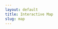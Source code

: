 ```yaml
---
layout: default
title: Interactive Map
slug: map
---
```


<head>
	<link rel="stylesheet" href="https://unpkg.com/leaflet@1.8.0/dist/leaflet.css"
   integrity="sha512-hoalWLoI8r4UszCkZ5kL8vayOGVae1oxXe/2A4AO6J9+580uKHDO3JdHb7NzwwzK5xr/Fs0W40kiNHxM9vyTtQ=="
   crossorigin=""/>
	<script src="https://unpkg.com/leaflet@1.8.0/dist/leaflet.js"
	   integrity="sha512-BB3hKbKWOc9Ez/TAwyWxNXeoV9c1v6FIeYiBieIWkpLjauysF18NzgR1MBNBXf8/KABdlkX68nAhlwcDFLGPCQ=="
	   crossorigin=""></script>
	<style>
		#leafletInstanceContainer { 
		    height: 35em;
		    background-image: url(./www/images/earth.gif);
		    background-repeat: no-repeat;
		    background-attachment: local;
		    background-position: center -19em;
		    background-size: 85em;
		    border: 1px solid black;
		    z-index:0;
		}
		#loadingMessage{
		    text-align: center;
		    background-color: white;
		    animation-name: color;
		    animation-duration: 2s;
		    animation-iteration-count: infinite;
		}
		.featureInfo{
	        padding: 3px 0px;
		}

		.featureInfo label{
		    margin-right: 6px;
		    font-family: sans-serif;
		    display: block;
		}

		.featureInfo img, .leaflet-popup-content img{
		    max-height:  270px;
		}

		/* Specialized CSS from the Carto page.  Trying to look like the Carto map.  Mostly just the popups. */
		.leaflet-popup-content{
			max-width:  200px;
		}
		.featureInfo h4{
			color: #CCCCCC;
			width: auto;
		    max-width: 95%;
		    display: block;
			margin: 0;
		    padding: 0;
		    font-family: "Helvetica Neue", "Helvetica", Arial;
		    text-transform: uppercase;
		    word-wrap: break-word;
		    line-height: 120%;
		    font-size:  11px;
		    font-weight:  bold !important;
		}
		.featureInfo p{
			display: block;
		    width: auto;
		    max-width: 95%;
		    margin: 0;
		    padding: 0 0 7px;
		    font: normal 13px "Helvetica",Arial;
		    color: #333333;
		    word-wrap: break-word;
		}
		.featureCity{
	    	margin: 10px 0px;
		    left: -19px;
		    width: 218px;
		    top: 5px;
			position: relative;
		    height: auto;
		    max-height: 62px;
		    overflow: hidden;
		    padding: 17px 12px;
			background: -ms-linear-gradient(top, #4F9CD7, #2B68A8);
		    background: -o-linear-gradient(right, #4F9CD7, #2B68A8);
		    background: -webkit-linear-gradient(top, #4F9CD7, #2B68A8);
		    background: -moz-linear-gradient(right, #4F9CD7, #2B68A8);
		    -ms-filter: "progid:DXImageTransform.Microsoft.Gradient(startColorStr='#4F9CD7',endColorStr='#2B68A8',GradientType=0)";
		    -webkit-border-top-left-radius: 2px;
		    -webkit-border-top-right-radius: 2px;
		    -moz-border-radius-topleft: 2px;
		    -moz-border-radius-topright: 2px;
		    border-top-left-radius: 2px;
		    border-top-right-radius: 2px;
		}
		.featureCity h1{
			width: 100%;
		    margin: 0;
		    margin-top: -3px;
		    font: bold 21px "Helvetica Neue", "Helvetica", Arial;
		    color: #FFFFFF;
		    line-height: 23px;
		    text-shadow: 0 1px rgb(0 0 0 / 50%);
		    word-wrap: break-word;
		    text-transform: uppercase;
		}
		.featureCity h4{
		    color: #1F4C7F;
		    font-weight: bold !important;
		    font-size:  11px;
		    width: 190px;
		    margin: 0;
		    padding: 0;
		    font-weight: bold;
		    font-family: "Helvetica Neue", "Helvetica", Arial;
		    text-transform: uppercase;
		    word-wrap: break-word;
		    line-height: 120%;
		}
		.featureInfo h4 a {
			margin: 0.5em;
		}
		.featureInfo h4 a:hover {
			text-decoration: underline;
		}
		.leaflet-control-attribution{
			font-size:  10pt;
		}
	</style>
</head>

This interactive map, originally created by Emily Kelley, displays most of the manuscripts available on the French Renaissance Paleography site. Manuscripts with unknown coordinates are not available on this map. Click [here](/manuscripts) for a full list of manuscripts contained within the French Renaissance Paleography site.

<div id="leafletInstanceContainer">
	<div id="loadingMessage" style="text-align: center;">Gathering Resource Data From Around France...</div>
</div>

<script type="text/javascript"> 
	//Initialize on page load
	init()

	/**
	 * Get the local json file.  Create a leaflet instance with a starting focal point and a Feature Collection to draw.
	 */ 
	async function init(){
		//We have the geojson.  The features and feature.properties are already formatted exactly how we want them.
		let geojson = await fetch("./iiif-cache/interactive_map.json").then(resp => resp.json()).catch(err => alert(err))
	    initializeLeaflet([12,12], geojson)
	}

	/**
	 * Inititalize a Leaflet Web Map with a standard base map. Give it GeoJSON to draw.
	 * In this case, the GeoJSON is a local app file.  It is already formatted how we want it.
	 */     
	async function initializeLeaflet(coords, geoMarkers){
		//Same basemap but no labels
		//https://{s}.basemaps.cartocdn.com/light_nolabels/{z}/{x}/{y}{r}.png
	    let mymap = L.map('leafletInstanceContainer')  
	    L.tileLayer('https://{s}.basemaps.cartocdn.com/light_all/{z}/{x}/{y}{r}.png', {
			attribution: '<a href="https://carto.com/attributions">CARTO</a>',
			maxZoom: 19
		}).addTo(mymap);
	    mymap.setView(coords,2);
	    let appColor = "#FF6D0B" //The orange from carto
	    L.geoJSON(geoMarkers, {
	        pointToLayer: function (feature, latlng) {
	            return L.circleMarker(latlng, {
	                radius: 5,
	                fillColor: appColor,
	                color: "white",
	                weight: 1,
	                opacity: 1,
	                fillOpacity: 1
	            })
	        },
	        onEachFeature: formatPopup //has feature and feature layer
	    })
	    .addTo(mymap)
	    leafletInstanceContainer.style.backgroundImage = "none"
	    loadingMessage.style.display = "none"
	}

	/**
	 * Generate the HTML to be shown in the pop ups.
	 * Bind it to the layer where this feature (point) is.
	 */ 
	function formatPopup(feature, layer) {
		try {
			let linkHTML = (Array.isArray(feature.properties.doclink1) 
				? feature.properties.doclink1 
				: [feature.properties.doclink1]).reduce((b,a,i)=>b+=`<a target="_blank" href="${a}">${feature.properties.identifier.includes(",") ? (Array.isArray(feature.properties.doclink1)?"Item "+(i+1):"View Items") : "View Item"}</a>`,``)

			let popupContent = `<div class="featureInfo featureCity"> <h4>City</h4><h1>${feature.properties.city}</h1> </div>
			<div class="featureInfo"> <h4>Title</h4> <p>${feature.properties.title}</p> </div>
			<div class="featureInfo"> <h4>Region</h4> <p>${feature.properties.region}</p> </div>
			<div class="featureInfo"> <h4>Identifier(s)</h4> <p>${feature.properties.identifier}</p> </div>
			<div style="text-align:center;" class="featureInfo"> <h4>${linkHTML}</h4> </div>`
			
			layer.bindPopup(popupContent)
		} catch(err) {
			// silent blank
		}
	}
</script>
